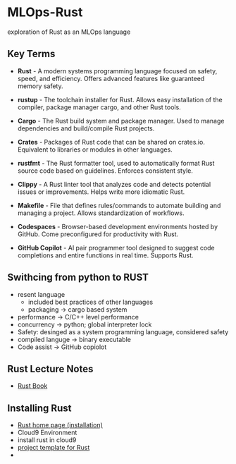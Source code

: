 # MLOps-Rust
exploration of Rust as an MLOps language

## Key Terms
- <b>Rust</b> - A modern systems programming language focused on safety, speed, and efficiency. Offers advanced features like guaranteed memory safety.

- <b>rustup</b> - The toolchain installer for Rust. Allows easy installation of the compiler, package manager cargo, and other Rust tools.

- <b>Cargo</b> - The Rust build system and package manager. Used to manage dependencies and build/compile Rust projects.

- <b>Crates</b> - Packages of Rust code that can be shared on crates.io. Equivalent to libraries or modules in other languages.

- <b>rustfmt</b> - The Rust formatter tool, used to automatically format Rust source code based on guidelines. Enforces consistent style.

- <b>Clippy</b> - A Rust linter tool that analyzes code and detects potential issues or improvements. Helps write more idiomatic Rust.

- <b>Makefile</b> - File that defines rules/commands to automate building and managing a project. Allows standardization of workflows.

- <b>Codespaces</b> - Browser-based development environments hosted by GitHub. Come preconfigured for productivity with Rust.

- <b>GitHub Copilot</b> - AI pair programmer tool designed to suggest code completions and entire functions in real time. Supports Rust.

## Swithcing from python to RUST
- resent language
    - included best practices of other languages
    - packaging -> cargo based system
- performance -> C/C++ level performance
- concurrency -> python; global interpreter lock
- Safety: desinged as a system programming language, considered safety
- compiled languge -> binary executable
- Code assist -> GitHub copiolot

## Rust Lecture Notes
- [Rust Book](nogibjj.github.io/rust-tutorial)

## Installing Rust
- [Rust home page (installation)](https://www.rust-lang.org/tools/install)
- Cloud9 Environment
- install rust in cloud9
- [project template for Rust](nogibjj/rust-new-project-template)
- 


